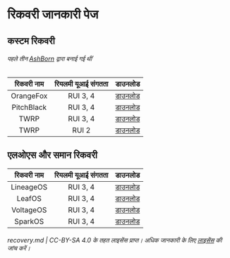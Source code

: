 # रिकवरी जानकारी पेज

## कस्टम रिकवरी  
###### पहले तीन [AshBorn](https://github.com/RipperHybrid) द्वारा बनाई गई थीं

| रिकवरी नाम | रियलमी यूआई संगतता | डाउनलोड |
| :-----------: | :--------------------: | :------: |
| OrangeFox     | RUI 3, 4               | [डाउनलोड](https://github.com/RipperHybrid/OFOX-RMX3085/releases/latest) |
| PitchBlack    | RUI 3, 4               | [डाउनलोड](https://github.com/RipperHybrid/PBRP-RMX3085/releases/latest) |
| TWRP          | RUI 3, 4               | [डाउनलोड](https://github.com/RipperHybrid/TWRP-RMX3085/releases/latest) |
| TWRP          | RUI 2                  | [डाउनलोड](https://androidfilehost.com/?fid=7161016148664843901)         |

## एलओएस और समान रिकवरी

| रिकवरी नाम | रियलमी यूआई संगतता | डाउनलोड |
| :-----------: | :--------------------: | :------: |
| LineageOS     | RUI 3, 4               | [डाउनलोड](https://dry.nl.eu.org/lineage-nashc)                                          |
| LeafOS        | RUI 3, 4               | [डाउनलोड](https://github.com/HowWof/releases/releases/डाउनलोड/leaf-2.0.1/recovery.img) |
| VoltageOS     | RUI 3, 4               | [डाउनलोड](https://drive.google.com/file/d/1Kmml4urzwgiexMPDCOgggPooYRD_xE6e/view)       |
| SparkOS       | RUI 3, 4               | [डाउनलोड](https://drive.google.com/file/d/1kEUe9QnVFl3gw5GBfvOzbQ0kcZPsDb8e/view)       |

###### recovery.md | CC-BY-SA 4.0 के तहत लाइसेंस प्राप्त। अधिक जानकारी के लिए [लाइसेंस](/LICENSE) की जांच करें।
